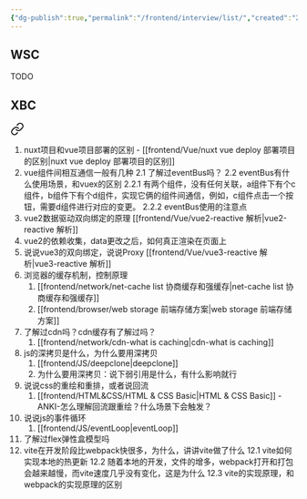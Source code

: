 ```yaml
---
{"dg-publish":true,"permalink":"/frontend/interview/list/","created":"2024-06-04T10:07:24.000+08:00","updated":"2024-06-04T10:07:24.000+08:00"}
---
```




## WSC
TODO
## XBC

<div class="transclusion internal-embed is-loaded"><a class="markdown-embed-link" href="/frontend/interview/24-06-03-18-k/" aria-label="Open link"><svg xmlns="http://www.w3.org/2000/svg" width="24" height="24" viewBox="0 0 24 24" fill="none" stroke="currentColor" stroke-width="2" stroke-linecap="round" stroke-linejoin="round" class="svg-icon lucide-link"><path d="M10 13a5 5 0 0 0 7.54.54l3-3a5 5 0 0 0-7.07-7.07l-1.72 1.71"></path><path d="M14 11a5 5 0 0 0-7.54-.54l-3 3a5 5 0 0 0 7.07 7.07l1.71-1.71"></path></svg></a><div class="markdown-embed">




1. nuxt项目和vue项目部署的区别 - [[frontend/Vue/nuxt vue deploy 部署项目的区别\|nuxt vue deploy 部署项目的区别]]
2. vue组件间相互通信一般有几种 
   2.1 了解过eventBus吗？
   2.2 eventBus有什么使用场景，和vuex的区别
	   2.2.1 有两个组件，没有任何关联，a组件下有个c组件，b组件下有个d组件，实现它俩的组件间通信，例如，c组件点击一个按钮，需要d组件进行对应的变更。
	   2.2.2 eventBus使用的注意点
3.  vue2数据驱动双向绑定的原理  [[frontend/Vue/vue2-reactive 解析\|vue2-reactive 解析]]
4.  vue2的依赖收集，data更改之后，如何真正渲染在页面上
5.  说说vue3的双向绑定，说说Proxy [[frontend/Vue/vue3-reactive 解析\|vue3-reactive 解析]]
6.  浏览器的缓存机制，控制原理 
	1. [[frontend/network/net-cache list 协商缓存和强缓存\|net-cache list 协商缓存和强缓存]]
	2. [[frontend/browser/web storage 前端存储方案\|web storage 前端存储方案]]
7.  了解过cdn吗？cdn缓存有了解过吗？
	1. [[frontend/network/cdn-what is caching\|cdn-what is caching]]
8.  js的深拷贝是什么，为什么要用深拷贝
	1. [[frontend/JS/deepclone\|deepclone]]
	2. 为什么要用深拷贝：说下弱引用是什么，有什么影响就行
9. 说说css的重绘和重排，或者说回流
	1. [[frontend/HTML&CSS/HTML & CSS Basic\|HTML & CSS Basic]] - ANKI-怎么理解回流跟重绘？什么场景下会触发？
10. 说说js的事件循环
	1. [[frontend/JS/eventLoop\|eventLoop]]
11. 了解过flex弹性盒模型吗
12. vite在开发阶段比webpack快很多，为什么，讲讲vite做了什么
	12.1 vite如何实现本地的热更新
	12.2 随着本地的开发，文件的增多，webpack打开和打包会越来越慢，而vite速度几乎没有变化，这是为什么
	12.3 vite的实现原理，和webpack的实现原理的区别

</div></div>
